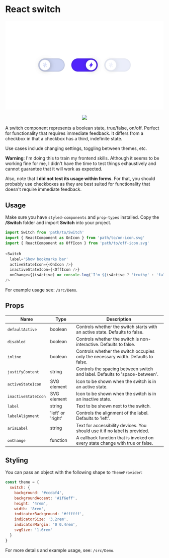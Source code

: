 # React switch

![Screenshot](./src/Demo/assets/screenshot.png)

<p align='center'>
  <a aria-label='Live demo' href='https://breakshift.github.io/react-switch/'>
    <img src='https://img.shields.io/badge/LIVE%20DEMO-000000.svg?style=for-the-badge'>
  </a>
</p>

A switch component represents a boolean state, true/false, on/off. Perfect for functionality that requires immediate feedback. It differs from a checkbox in that a checkbox has a third, indefinite state.

Use cases include changing settings, toggling between themes, etc. 

__Warning__: I'm doing this to train my frontend skills. Although it seems to be working fine for me, I didn't have the time to test things exhaustively and cannot guarantee that it will work as expected.

Also, note that __I did not test its usage within forms__. For that, you should probably use checkboxes as they are best suited for functionality that doesn't require immediate feedback.

## Usage

Make sure you have `styled-components` and `prop-types` installed. Copy the __/Switch__ folder and import __Switch__ into your project.

```javascript
import Switch from 'path/to/Switch'
import { ReactComponent as OnIcon } from 'path/to/on-icon.svg'
import { ReactComponent as OffIcon } from 'path/to/off-icon.svg'

<Switch
  label='Show bookmarks bar'
  activeStateIcon={<OnIcon />}
  inactiveStateIcon={<OffIcon />}
  onChange={(isActive) => console.log(`I'm ${isActive ? 'truthy' : 'falsy'}.`)}
/>
```

For example usage see: `/src/Demo`.

## Props

| Name | Type | Description |
| ---- | ---- | ----------- |
| `defaultActive` | boolean | Controls whether the switch starts with an active state. Defaults to false. |
| `disabled` | boolean | Controls whether the switch is non-interactive. Defaults to false. |
| `inline` | boolean | Controls whether the switch occupies only the necessary width. Defaults to false. |
| `justifyContent` | string | Controls the spacing between switch and label. Defaults to 'space-between'. |
| `activeStateIcon` | SVG element | Icon to be shown when the switch is in an active state. |
| `inactiveStateIcon` | SVG element | Icon to be shown when the switch is in an inactive state. |
| `label` | string | Text to be shown next to the switch. |
| `labelAlignment` | 'left' or 'right' | Controls the alignment of the label. Defaults to 'left'. |
| `ariaLabel` | string | Text for accessibility devices. You should use it if no label is provided. |
| `onChange` | function | A callback function that is invoked on every state change with true or false. |

## Styling

You can pass an object with the following shape to `ThemeProvider`:

```javascript
const theme = {
  switch: {
    background: '#ccdaf4',
    backgroundAccent: '#1f6eff',
    height: '4rem',
    width: '8rem',
    indicatorBackground: '#ffffff',
    indicatorSize: '3.2rem',
    indicatorMargin: '0 0.4rem',
    svgSize: '1.6rem'
  }
}
```

For more details and example usage, see: `/src/Demo`.
